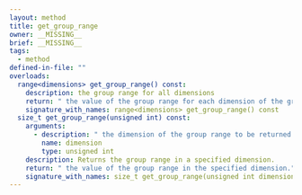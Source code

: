 ```yaml
---
layout: method
title: get_group_range
owner: __MISSING__
brief: __MISSING__
tags:
  - method
defined-in-file: ""
overloads:
  range<dimensions> get_group_range() const:
    description: the group range for all dimensions
    return: " the value of the group range for each dimension of the group."
    signature_with_names: range<dimensions> get_group_range() const
  size_t get_group_range(unsigned int) const:
    arguments:
      - description: " the dimension of the group range to be returned."
        name: dimension
        type: unsigned int
    description: Returns the group range in a specified dimension.
    return: " the value of the group range in the specified dimension."
    signature_with_names: size_t get_group_range(unsigned int dimension) const
---
```

